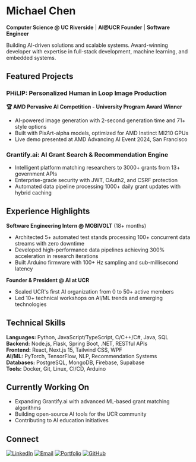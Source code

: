 # Michael Chen

**Computer Science @ UC Riverside** | **AI@UCR Founder** | **Software Engineer**

Building AI-driven solutions and scalable systems. Award-winning developer with expertise in full-stack development, machine learning, and embedded systems.

## Featured Projects

### PHiLIP: Personalized Human in Loop Image Production
**🏆 AMD Pervasive AI Competition - University Program Award Winner**
- AI-powered image generation with 2-second generation time and 71+ style options
- Built with PixArt-alpha models, optimized for AMD Instinct MI210 GPUs
- Live demo presented at AMD Advancing AI Event 2024, San Francisco

### Grantify.ai: AI Grant Search & Recommendation Engine
- Intelligent platform matching researchers to 3000+ grants from 13+ government APIs
- Enterprise-grade security with JWT, OAuth2, and CSRF protection
- Automated data pipeline processing 1000+ daily grant updates with hybrid caching

## Experience Highlights

**Software Engineering Intern @ MOBIVOLT** (18+ months)
- Architected 5+ automated test stands processing 100+ concurrent data streams with zero downtime
- Developed high-performance data pipelines achieving 300% acceleration in research iterations
- Built Arduino firmware with 100+ Hz sampling and sub-millisecond latency

**Founder & President @ AI at UCR**
- Scaled UCR's first AI organization from 0 to 50+ active members
- Led 10+ technical workshops on AI/ML trends and emerging technologies

## Technical Skills

**Languages:** Python, JavaScript/TypeScript, C/C++/C#, Java, SQL  
**Backend:** Node.js, Flask, Spring Boot, .NET, RESTful APIs  
**Frontend:** React, Next.js 15, Tailwind CSS, WPF  
**AI/ML:** PyTorch, TensorFlow, NLP, Recommendation Systems  
**Databases:** PostgreSQL, MongoDB, Firebase, Supabase  
**Tools:** Docker, Git, Linux, CI/CD, Arduino

## Currently Working On

- Expanding Grantify.ai with advanced ML-based grant matching algorithms
- Building open-source AI tools for the UCR community
- Contributing to AI education initiatives

## Connect

[![LinkedIn](https://img.shields.io/badge/LinkedIn-0077B5?style=flat&logo=linkedin&logoColor=white)](https://www.linkedin.com/in/your-linkedin)
[![Email](https://img.shields.io/badge/Email-D14836?style=flat&logo=gmail&logoColor=white)](mailto:michaelluochen1@gmail.com)
[![Portfolio](https://img.shields.io/badge/Portfolio-000000?style=flat&logo=vercel&logoColor=white)](https://your-portfolio.com)
[![GitHub](https://img.shields.io/badge/GitHub-100000?style=flat&logo=github&logoColor=white)](https://github.com/your-github)
